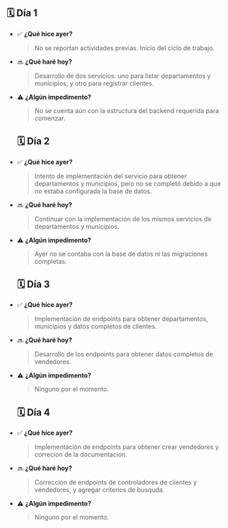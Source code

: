 ## 🗓️ Día 1
- ✅ **¿Qué hice ayer?**  
  > No se reportan actividades previas. Inicio del ciclo de trabajo.

- 🔜 **¿Qué haré hoy?**  
  > Desarrollo de dos servicios: uno para listar departamentos y municipios, y otro para registrar clientes.

- ⚠️ **¿Algún impedimento?**  
  > No se cuenta aún con la estructura del backend requerida para comenzar.

  ## 🗓️ Día 2
- ✅ **¿Qué hice ayer?**  
  > Intento de implementación del servicio para obtener departamentos y municipios, pero no se completó debido a que no estaba configurada la base de datos.

- 🔜 **¿Qué haré hoy?**  
  > Continuar con la implementación de los mismos servicios de departamentos y municipios.

- ⚠️ **¿Algún impedimento?**  
  > Ayer no se contaba con la base de datos ni las migraciones completas.

  ## 🗓️ Día 3
- ✅ **¿Qué hice ayer?**  
  > Implementación de endpoints para obtener departamentos, municipios y datos completos de clientes.

- 🔜 **¿Qué haré hoy?**  
  > Desarrollo de los endpoints para obtener datos completos de vendedores.

- ⚠️ **¿Algún impedimento?**  
  > Ninguno por el momento.

    ## 🗓️ Día 4
- ✅ **¿Qué hice ayer?**  
  > Implementación de endpoints para obtener crear vendedores y correcion de la documentacion.

- 🔜 **¿Qué haré hoy?**  
  > Correccion de endpoints de controladores de clientes y vendedores, y agregar criterios de busquda.

- ⚠️ **¿Algún impedimento?**  
  > Ninguno por el momento.